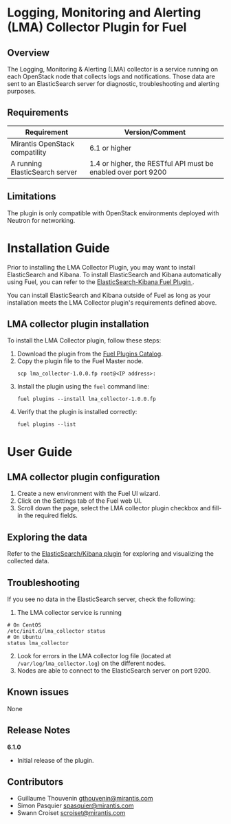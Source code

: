 Logging, Monitoring and Alerting (LMA) Collector Plugin for Fuel
================================================================


Overview
--------

The Logging, Monitoring & Alerting (LMA) collector is a service running on each
OpenStack node that collects logs and notifications. Those data are sent to an
ElasticSearch server for diagnostic, troubleshooting and alerting purposes.


Requirements
------------


| Requirement                    | Version/Comment                                               |
| ------------------------------ | ------------------------------------------------------------- |
| Mirantis OpenStack compatility | 6.1 or higher                                                 |
| A running ElasticSearch server | 1.4 or higher, the RESTful API must be enabled over port 9200 |


Limitations
-----------

The plugin is only compatible with OpenStack environments deployed with Neutron
for networking.

Installation Guide
==================


Prior to installing the LMA Collector Plugin, you may want to install
ElasticSearch and Kibana.
To install ElasticSearch and Kibana automatically using Fuel, you can refer to the
[ElasticSearch-Kibana Fuel Plugin
](https://github.com/stackforge/fuel-plugin-elasticsearch-kibana).

You can install ElasticSearch and Kibana outside of Fuel as long as
your installation meets the LMA Collector plugin's requirements defined above.

**LMA collector plugin** installation
-------------------------------------

To install the LMA Collector plugin, follow these steps:

1. Download the plugin from the [Fuel Plugins
   Catalog](https://software.mirantis.com/download-mirantis-openstack-fuel-plug-ins/).
2. Copy the plugin file to the Fuel Master node.
    ```
    scp lma_collector-1.0.0.fp root@<IP address>:
    ```
3. Install the plugin using the `fuel` command line:
    ```
    fuel plugins --install lma_collector-1.0.0.fp
    ```
4. Verify that the plugin is installed correctly:
    ```
    fuel plugins --list
    ```

User Guide
==========

**LMA collector plugin** configuration
--------------------------------------

1. Create a new environment with the Fuel UI wizard.
2. Click on the Settings tab of the Fuel web UI.
3. Scroll down the page, select the LMA collector plugin checkbox and
fill-in
the required fields.

Exploring the data
------------------

Refer to the [ElasticSearch/Kibana
plugin](https://github.com/stackforge/fuel-plugin-elasticsearch-kibana) for
exploring and visualizing the collected data.

Troubleshooting
---------------

If you see no data in the ElasticSearch server, check the following:

1. The LMA collector service is running
```
# On CentOS
/etc/init.d/lma_collector status
# On Ubuntu
status lma_collector
```
2. Look for errors in the LMA collector log file (located at
   `/var/log/lma_collector.log`) on the different nodes.
3. Nodes are able to connect to the ElasticSearch server on port 9200.


Known issues
------------

None

Release Notes
-------------

**6.1.0**

* Initial release of the plugin.


Contributors
------------

* Guillaume Thouvenin <gthouvenin@mirantis.com>
* Simon Pasquier <spasquier@mirantis.com>
* Swann Croiset <scroiset@mirantis.com>
